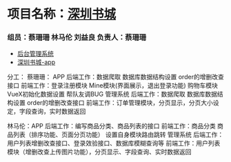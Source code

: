 # 项目名称：**[深圳书城](https://www.szbookmall.com/)**


### 组员：蔡珊珊 林马伦 刘益良 负责人：蔡珊珊

- [后台管理系统](http://www.ihuanu.cn/szbook)
- [深圳书城-app](http://www.ihuanu.cn/szbookapp)

分工：
蔡珊珊： APP
        后端工作：数据爬取 数据库数据结构设置 order的增删改查接口
        前端工作：登录注册模块
                 Mine模块(界面展示，退出登录功能)
                 购物车模块
                 VueX初始化数据设置
                 帮队友调BUG
        管理系统
        后端工作：数据爬取 数据库数据结构设置 order的增删改查接口
        前端工作：订单管理模块，分页显示，分页大小设定，字段查询，实时数据返回
        
林马伦：APP
        后端工作：编写商品分类、商品列表的接口
        前端工作：商品分类
                 商品列表（排序功能、页面分页功能）
                 设置自身模块路由跳转
        管理系统
        后端工作：用户列表增删改查接口、登录效验接口、数据库模糊查询等
        前端工作：用户列表模块（增删改查上传图片功能），分页显示、字段查询、实时数据返回
                        
             
